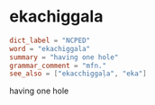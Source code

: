 # ekachiggala

``` toml
dict_label = "NCPED"
word = "ekachiggala"
summary = "having one hole"
grammar_comment = "mfn."
see_also = ["ekacchiggaḷa", "eka"]
```

having one hole

